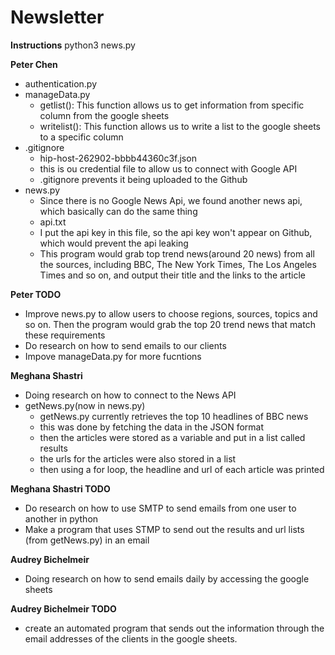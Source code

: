 # Newsletter

**Instructions**
python3 news.py

**Peter Chen**
- authentication.py
- manageData.py
    - getlist(): This function allows us to get information from specific column from the google sheets
    - writelist(): This function allows us to write a list to the google sheets to a specific column
- .gitignore
    - hip-host-262902-bbbb44360c3f.json
    - this is ou credential file to allow us to connect with Google API
    - .gitignore prevents it being uploaded to the Github
- news.py
    - Since there is no Google News Api, we found another news api, which basically can do the same thing
    - api.txt
    - I put the api key in this file, so the api key won't appear on Github, which would prevent the api leaking
    - This program would grab top trend news(around 20 news) from all the sources, including BBC, The New York Times, The Los Angeles Times and so on, and output their title and the links to the article

**Peter TODO**
- Improve news.py to allow users to choose regions, sources, topics and so on. Then the program would grab the top 20 trend news that match these requirements
- Do research on how to send emails to our clients
- Impove manageData.py for more fucntions

**Meghana Shastri**
- Doing research on how to connect to the News API
- getNews.py(now in news.py)
    - getNews.py currently retrieves the top 10 headlines of BBC news 
    - this was done by fetching the data in the JSON format
    - then the articles were stored as a variable and put in a list called results
    - the urls for the articles were also stored in a list
    - then using a for loop, the headline and url of each article was printed

**Meghana Shastri TODO**
- Do research on how to use SMTP to send emails from one user to another in python
- Make a program that uses STMP to send out the results and url lists (from getNews.py) in an email  

**Audrey Bichelmeir**
- Doing research on how to send emails daily by accessing the google sheets 

**Audrey Bichelmeir TODO**
- create an automated program that sends out the information through the email addresses of the clients in the google sheets. 
